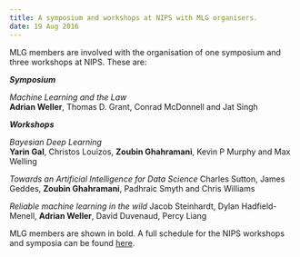 ```yaml
---
title: A symposium and workshops at NIPS with MLG organisers.
date: 19 Aug 2016
---
```




MLG members are involved with the organisation of one symposium and three workshops at NIPS. These are:

**_Symposium_**

_Machine Learning and the Law_ <br>
**Adrian Weller**, Thomas D. Grant, Conrad McDonnell and Jat Singh

**_Workshops_**

_Bayesian Deep Learning_<br>
**Yarin Gal**, Christos Louizos, **Zoubin Ghahramani**, Kevin P Murphy and Max Welling

_Towards an Artificial Intelligence for Data Science_
Charles Sutton, James Geddes, **Zoubin Ghahramani**, Padhraic Smyth and Chris Williams

_Reliable machine learning in the wild_
Jacob Steinhardt, Dylan Hadfield-Menell, **Adrian Weller**, David Duvenaud, Percy Liang

MLG members are shown in bold. A full schedule for the NIPS workshops and symposia can be found [here](https://nips.cc/Conferences/2016/Schedule).